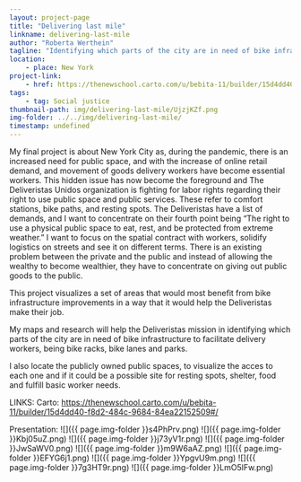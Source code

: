 ```yaml
---
layout: project-page
title: "Delivering last mile"
linkname: delivering-last-mile
author: "Roberta Werthein"
tagline: "Identifying which parts of the city are in need of bike infrastructure to facilitate delivery workers."
location:
    - place: New York
project-link:
    - href: https://thenewschool.carto.com/u/bebita-11/builder/15d4dd40-f8d2-484c-9684-84ea22152509#/
tags:
    - tag: Social justice
thumbnail-path: img/delivering-last-mile/UjzjKZf.png
img-folder: ../../img/delivering-last-mile/
timestamp: undefined
---
```

My final project is about New York City as, during the pandemic, there is an increased need for public space, and with the increase of online retail demand, and movement of goods delivery workers have become essential workers. This hidden issue has now become the foreground and The Deliveristas Unidos organization is fighting for labor rights regarding their right to use public space and public services. These refer to comfort stations, bike paths, and resting spots. The Deliveristas have a list of demands, and I want to concentrate on their fourth point being “The right to use a physical public space to eat, rest, and be protected from extreme weather.” I want to focus on the spatial contract with workers, solidify logistics on streets and see it on different terms. There is an existing problem between the private and the public and instead of allowing the wealthy to become wealthier, they have to concentrate on giving out public goods to the public.

This project visualizes a set of areas that would most benefit from bike infrastructure improvements in a way that it would help the Deliveristas make their job.

My maps and research will help the Deliveristas mission in identifying which parts of the city are in need of bike infrastructure to facilitate delivery workers, being bike racks, bike lanes and parks.

I also locate the publicly owned public spaces, to visualize the acces to each one and if it could be a possible site for resting spots, shelter, food and fulfill basic worker needs.

LINKS:
Carto:
https://thenewschool.carto.com/u/bebita-11/builder/15d4dd40-f8d2-484c-9684-84ea22152509#/

Presentation:
![]({{ page.img-folder }}s4PhPrv.png)
![]({{ page.img-folder }}Kbj05uZ.png)
![]({{ page.img-folder }}j73yV1r.png)
![]({{ page.img-folder }}JwSaWV0.png)
![]({{ page.img-folder }}m9W6aAZ.png)
![]({{ page.img-folder }}EFYG6j1.png)
![]({{ page.img-folder }}YpgvU9m.png)
![]({{ page.img-folder }}7g3HT9r.png)
![]({{ page.img-folder }}LmO5lFw.png)
